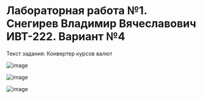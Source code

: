 # Лабораторная работа №1. Снегирев Владимир Вячеславович ИВТ-222. Вариант №4
Текст задания: Конвертер курсов валют


![image](https://github.com/VVSnegirev/Lab_rab_3/assets/124861933/0693b44b-d7e5-4058-a8ae-fb099b2139bf)


![image](https://github.com/VVSnegirev/Lab_rab_3/assets/124861933/9182c9df-7519-4ae4-b589-ff6980ecc245)


![image](https://github.com/VVSnegirev/Lab_rab_3/assets/124861933/04789d5f-e480-48c8-832a-068220e3e547)


